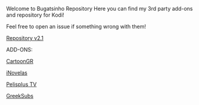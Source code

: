 Welcome to Bugatsinho Repository
Here you can find my 3rd party add-ons and repository for Kodi!

Feel free to open an issue if something wrong with them!

[Repository v2.1](https://raw.githubusercontent.com/bugatsinho/bugatsinho.github.io/master/_zips/repository.bugatsinho-2.1.zip)

ADD-ONS:

[CartoonGR](https://github.com/bugatsinho/bugatsinho.github.io/tree/master/plugin.video.cartoonsgr) 

[iNovelas](https://github.com/bugatsinho/bugatsinho.github.io/tree/master/plugin.video.iNovelas)

[Pelisplus TV](https://github.com/bugatsinho/bugatsinho.github.io/tree/master/plugin.video.pelisplus)

[GreekSubs](https://github.com/bugatsinho/bugatsinho.github.io/tree/master/service.subtitles.greeksubs)

